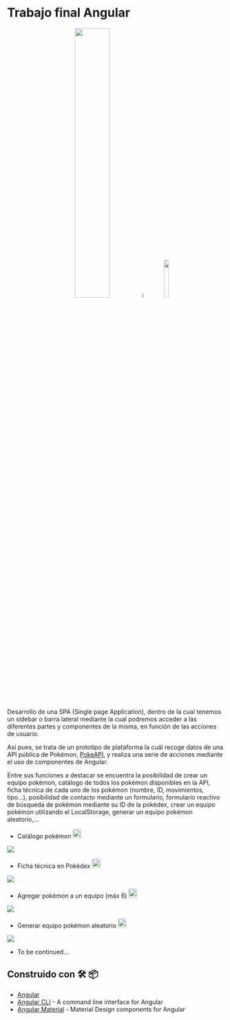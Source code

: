 #   Trabajo final Angular
<p align="center">
<img src="https://github.com/DarwinGonzalez/proyectoAngular/blob/master/src/assets/images/Logo_de_Pokemon.png?raw=true" width="40%">
<img src="https://github.com/DarwinGonzalez/proyectoAngular/blob/master/src/assets/images/plus.png?raw=true" width="5%" height="5%">
<img src="https://github.com/DarwinGonzalez/proyectoAngular/blob/master/src/assets/images/Angular_full_color_logo.png?raw=true" width="15%" height="15%">
</p>

Desarrollo de una SPA (Single page Application), dentro de la cual tenemos un sidebar o barra lateral mediante la cual podremos acceder a las diferentes partes y componentes de la misma, en función de las acciones de usuario.

Así pues, se trata de un prototipo de plataforma la cuál recoge datos de una API pública de Pokémon, [PokeAPI](https://pokeapi.co/), y realiza una serie de acciones mediante el uso de componentes de Angular.

Entre sus funciones a destacar se encuentra la posibilidad de crear un equipo pokémon, catálogo de todos los pokémon disponibles en la API, ficha técnica de cada uno de los pokémon (nombre, ID, movimientos, tipo...), posibilidad de contacto mediante un formulario, formulario reactivo de búsqueda de pokémon mediante su ID de la pokédex, crear un equipo pokémon utilizando el LocalStorage, generar un equipo pokémon aleatorio,...

* Catálogo pokémon <img src="https://github.com/DarwinGonzalez/proyectoAngular/blob/master/src/assets/images/pokeball.png?raw=true" width="20px" height="22px">

![](https://github.com/DarwinGonzalez/proyectoAngular/blob/master/src/assets/images/catalog.gif?raw=true)

* Ficha técnica en Pokédex <img src="https://github.com/DarwinGonzalez/proyectoAngular/blob/master/src/assets/images/pokeball.png?raw=true" width="20px" height="22px">

![](https://github.com/DarwinGonzalez/proyectoAngular/blob/master/src/assets/images/itempokedex.gif?raw=true)

* Agregar pokémon a un equipo (máx 6) <img src="https://github.com/DarwinGonzalez/proyectoAngular/blob/master/src/assets/images/pokeball.png?raw=true" width="20px" height="22px">

![](https://github.com/DarwinGonzalez/proyectoAngular/blob/master/src/assets/images/addPojkemon.gif?raw=true)

* Generar equipo pokémon aleatorio <img src="https://github.com/DarwinGonzalez/proyectoAngular/blob/master/src/assets/images/pokeball.png?raw=true" width="20px" height="22px">

![](https://github.com/DarwinGonzalez/proyectoAngular/blob/master/src/assets/images/randomPokeTeam.gif?raw=true)

* To be continued...

## Construido con  🛠️  📦

* [Angular](https://angular.io/)
* [Angular CLI](https://cli.angular.io/) - A command line interface for Angular
* [Angular Material](https://material.angular.io/) - Material Design components for Angular
